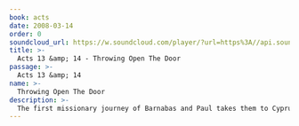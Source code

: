 ```yaml
---
book: acts
date: 2008-03-14
order: 0
soundcloud_url: https://w.soundcloud.com/player/?url=https%3A//api.soundcloud.com/tracks/
title: >-
  Acts 13 &amp; 14 - Throwing Open The Door
passage: >-
  Acts 13 &amp; 14
name: >-
  Throwing Open The Door
description: >-
  The first missionary journey of Barnabas and Paul takes them to Cyprus and Central Turkey.
---
```


